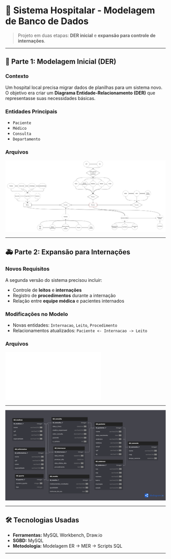 # 🏥 Sistema Hospitalar - Modelagem de Banco de Dados

> Projeto em duas etapas: **DER inicial** e **expansão para controle de internações**.

---

## 📌 Parte 1: Modelagem Inicial (DER)

### Contexto
Um hospital local precisa migrar dados de planilhas para um sistema novo. O objetivo era criar um **Diagrama Entidade-Relacionamento (DER)** que representasse suas necessidades básicas.

### Entidades Principais
- `Paciente`
- `Médico`
- `Consulta`
- `Departamento`

### Arquivos
![DER](dbHospital.png)

---

## 🚑 Parte 2: Expansão para Internações

### Novos Requisitos
A segunda versão do sistema precisou incluir:
- Controle de **leitos** e **internações**
- Registro de **procedimentos** durante a internação
- Relação entre **equipe médica** e pacientes internados

### Modificações no Modelo
- Novas entidades: `Internacao`, `Leito`, `Procedimento`
- Relacionamentos atualizados: `Paciente <- Internacao -> Leito`

### Arquivos

![DER](dbHospital2.pdf)

---

![MER](dbdiagram.io.png)

---

## 🛠 Tecnologias Usadas
- **Ferramentas:** MySQL Workbench, Draw.io
- **SGBD:** MySQL
- **Metodologia:** Modelagem ER → MER → Scripts SQL

---
